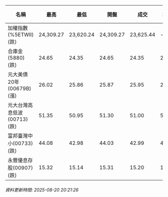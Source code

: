 | 名稱 | 最高 | 最低 | 開盤 | 成交 | 均價 | 成交金額(億) | 昨收 | 漲跌幅 | 漲跌 | 總量 | 昨量 | 振幅 |
| -------- | -------- | -------- | -------- |-------- | -------- | -------- |-------- |-------- |-------- | -------- | -------- |-------- |
|加權指數(%5ETWII) (跌)|24,309.27|23,620.24|24,309.27|23,625.44|-|5,478.12|24,353.50|2.99%|728.06|8,506,485|0|2.83%|
|合庫金(5880) (跌)|24.65|24.35|24.65|24.35|24.42|2.82|24.55|0.81%|0.20|11,560|7,065|1.22%|
|元大美債20年(00679B) (漲)|26.02|25.86|25.87|25.95|25.97|43.18|25.73|0.86%|0.22|166,249|38,184|0.62%|
|元大台灣高息低波(00713) (跌)|51.35|50.95|51.30|51.00|51.08|4.34|51.30|0.58%|0.30|8,492|4,616|0.78%|
|富邦臺灣中小(00733) (跌)|44.08|42.98|44.03|42.99|43.34|0.855|44.38|3.13%|1.39|1,972|1,335|2.48%|
|永豐優息存股(00907) (跌)|15.32|15.14|15.31|15.20|15.22|0.151|15.32|0.78%|0.12|991|1,991|1.17%|
###### 資料更新時間: 2025-08-20 20:21:26